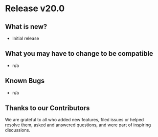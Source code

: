 # Release v20.0

## What is new? 

* Initial release

## What you may have to change to be compatible 

* n/a 

## Known Bugs 

* n/a

## Thanks to our Contributors

We are grateful to all who added new features, filed issues or helped resolve them, asked and answered questions, and were part of inspiring discussions.
